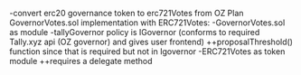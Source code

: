 -convert erc20 governance token to erc721Votes from OZ
  Plan GovernorVotes.sol implementation with ERC721Votes:
    -GovernorVotes.sol as module
      -tallyGovernor policy is IGovernor (conforms to required Tally.xyz api (OZ governor) and gives user frontend)
        ++proposalThreshold() function since that is required but not in Igovernor
    -ERC721Votes as token module ++requires a delegate method
    

